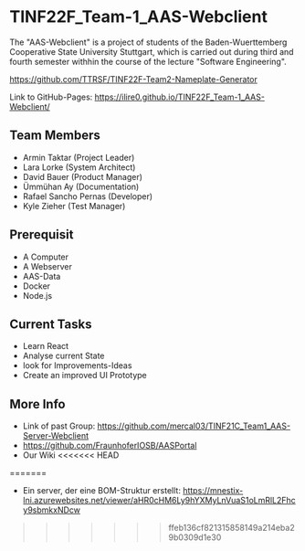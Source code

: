 # TINF22F_Team-1_AAS-Webclient
The "AAS-Webclient" is a project of students of the Baden-Wuerttemberg Cooperative State University Stuttgart, which is carried out during third and fourth semester withhin the course of the lecture "Software Engineering".

https://github.com/TTRSF/TINF22F-Team2-Nameplate-Generator

Link to GitHub-Pages: https://ilire0.github.io/TINF22F_Team-1_AAS-Webclient/

## Team Members
- Armin Taktar          (Project Leader)
- Lara Lorke            (System Architect)
- David Bauer           (Product Manager)
- Ümmühan Ay            (Documentation)
- Rafael Sancho Pernas  (Developer)
- Kyle Zieher           (Test Manager) 
## Prerequisit
- A Computer 
- A Webserver
- AAS-Data
- Docker
- Node.js
## Current Tasks
- Learn React
- Analyse current State
- look for Improvements-Ideas
- Create an improved UI Prototype
## More Info
- Link of past Group: https://github.com/mercal03/TINF21C_Team1_AAS-Server-Webclient
- https://github.com/FraunhoferIOSB/AASPortal
- Our Wiki
<<<<<<< HEAD

=======
- Ein server, der eine BOM-Struktur erstellt: https://mnestix-lni.azurewebsites.net/viewer/aHR0cHM6Ly9hYXMyLnVuaS1oLmRlL2Fhcy9sbmkxNDcw
>>>>>>> ffeb136cf821315858149a214eba29b0309d1e30


